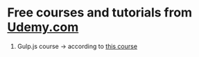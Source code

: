 # Free courses and tutorials from [Udemy.com](https://www.udemy.com/)

1. Gulp.js course -> according to [this course](https://www.udemy.com/course/build-a-web-developer-starter-kit)

